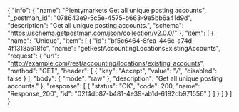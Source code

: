 {
  "info": {
    "name": "Plentymarkets Get all unique posting accounts",
    "_postman_id": "078643e9-5c5e-4575-b663-9e5bb6a41d9d",
    "description": "Get all unique posting accounts.",
    "schema": "https://schema.getpostman.com/json/collection/v2.0.0/"
  },
  "item": [
    {
      "name": "Unique",
      "item": [
        {
          "id": "bf5c6464-8fea-446c-a74d-4f1318a618fc",
          "name": "getRestAccountingLocationsExistingAccounts",
          "request": {
            "url": "http://example.com/rest/accounting/locations/existing_accounts",
            "method": "GET",
            "header": [
              {
                "key": "Accept",
                "value": "*/*",
                "disabled": false
              }
            ],
            "body": {
              "mode": "raw"
            },
            "description": "Get all unique posting accounts."
          },
          "response": [
            {
              "status": "OK",
              "code": 200,
              "name": "Response_200",
              "id": "02f4db87-b481-4e39-ab1d-6192db971556"
            }
          ]
        }
      ]
    }
  ]
}